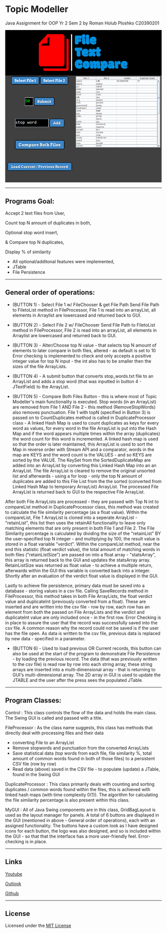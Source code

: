 # Topic Modeller
 Java Assignment for OOP Yr 2 Sem 2
 by Roman Holub Ploshko
 C20390201
 
 ![](topic_modeller_gui.png)
 
 ----------------------------------------------------------
 
 ## Programs Goal:
 
 Accept 2 text files from User,
 
 Count top N amount of duplicates in both,
 
 Optional stop word insert,
 
 & Compare top N duplicates,
 
 Display % of similarity
 
 - All optional/additonal features were implemented,
 - JTable
 - File Persistence
 ----------------------------------------------------------

 
## General order of operations:

- (BUTTON 1) - Select File 1 w/ FileChooser & get File Path
Send File Path to FiletoList method in FileProcessor, File 1 is read into an arrayList, all elements in Arraylist are lowercased and returned back to GUI.

- (BUTTON 2) - Select File 2 w/ FileChooser
Send File Path to FiletoList method in FileProcessor, File 2 is read into an arrayList, all elements in Arraylist are lowercased and returned back to GUI.

- (BUTTON 3) - Alter/Choose top N value - that selects top N amount of elements to later compare in both files, altered - as default is set to 10
Error checking is implemented to check and only accepts a positive integer value for top N input - the int also has to be smaller then the sizes of the file ArrayLists.

- (BUTTON 4) - A submit button that converts stop_words.txt file to an ArrayList and adds a stop word (that was inputted in button 4 - JTextField) to the ArrayList.

- (BUTTON 5) - Compare Both Files Button - this is where most of Topic Modeller's main functionality is executed.
Stop words (in an ArrayList) are removed from File 1 AND File 2 - this method (RemoveStopWords) also removes punctuation.
File 1 with topN (specified in Button 3) is passed on to CountDuplicates method is called in DuplicateProcessor class - A linked Hash Map is used to count duplicates as keys for every word as values, for every word in the file ArrayList is put into the Hash Map and if the word appears multiple times within the array (duplicates) the word count for this word is incremented. 
A linked hash map is used so that the order is later maintained, this ArrayList is used to sort the Map in reverse order with Stream API and a comparator, words in the map are KEYS and the word count is the VALUES - and so KEYS are sorted by the VALUE.
The KeySet from the SortedDuplicateMap are added into an ArrayList by converting this Linked Hash Map into an an ArrayList.
The file ArrayList is cleared to remove the original unsorted list and afterwards - using a for loop - only the top N amount of duplicates are added to this File List from the the sorted (converted from Linked Hash Map to temporary ArrayList) ArrayList.
The processed File ArrayList is returned back to GUI to the respective File ArrayList.

After both File ArrayLists are processed - they are passed with Top N int to compareList method in DuplicateProcessor class, this method was created to calculate the file similarity percentage (as a float value). Within the compareList, File 1 ArrayList is cloned into a seperate ArrayList - "retainList", this list then uses the retainAll functionality to leave only matching elements that are only present in both File 1 and File 2. The File Similarity percentage is calculated by dividing the size of the "retainList" BY the user-specified top N integer - and multiplying by 100, the result value is stored in a float variable "verdict". Within the compareList method, near the end this statistic (float verdict value), the total amount of matching words in both files ("retainListSize") are passed on into a float array - "statsArray", this array is returned back to the GUI and updates the statsArray array.
RetainListSize was returned as float value - to achieve a multiple return, afterwards within the GUI this variable is converted back into a integer.
Shortly after an evaluation of the verdict float value is displayed in the GUI.

Lastly to achieve file persistence, primary data must be saved into a database - storing values in a csv file.
Calling SaveRecords method in FileProcessor, this method takes in both File ArrayLists, the float verdict value and duplicateInt (previously converted from a float).
These are inserted and are written into the csv file - row by row, each row has an element from both the passed on File ArrayLists and the verdict and duplicateInt value are only included once - in the first row. Error Checking is in place to assure the user that the record was successfully saved into the csv file. A common reason why the record could not be saved is if the user has the file open. As data is written to the csv file, previous data is replaced by new data - specified in a parameter.

- (BUTTON 6) - Used to load previous OR Current records, this button can also be used at the start of the program to demonstrate File Persistence - by loading the previous record. The data (that was previously written to the csv file) is read row by row into each string array, these string arrays are inserted into a multi-dimensional array - that is returning to GUI's multi-dimensional array. The 2D array in GUI is used to update the JTABLE and the user after the press sees the populated JTable.

 ----------------------------------------------------------
 
 ## Program Classes:
 
 Control :
 This class controls the flow of the data and holds the main class. The Swing GUI is called and passed with a title.
 
 FileProcessor :
 As the class name suggests, this class has methods that directly deal with processing files and their data
 - converting File to an ArrayList
 - Remove stopwords and punctuation from the converted ArrayLists
 - Save statistical data (top words from each file, file similarity %, total amount of common words found in both of those files) to a persistent CSV file (row by row)
 - Read data (above) saved in the CSV file - to populate (update) a JTable, found in the Swing GUI

 DuplicateProcessor :
 This class primarily deals with counting and sorting duplicates / common words found within the files, this is achieved with linked hash maps 
 (with time complexity 0(1)). The algorithm for calculating the file similarity percentage is also present within this class.
 
 MyGUI :
 All of Java Swing components are in this class, GridBagLayout is used as the layout manager for panels. A total of 6 buttons are displayed in the GUI 
 (mentioned in above - General order of operations), each with an assigned functionality. The buttons have a custom look as I have designed icons for each button,
 the logo was also designed, and so is included within the GUI - so that that the interface has a more user-friendly feel. Error-checking is in place.
 
 ----------------------------------------------------------
 
 ## Links
 
 [Youtube](https://youtu.be/wy0kE2dtffo)
 
 [Outlook](mailto:C20390201@mytudublin.ie)
 
 [Github](https://github.com/romanh01/)
 
  ----------------------------------------------------------
  
  ## License
  
  Licensed under the [MIT License](LICENSE)
